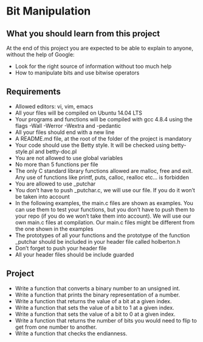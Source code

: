 # Bit Manipulation

## What you should learn from this project

At the end of this project you are expected to be able to explain to anyone, without the help of Google:
- Look for the right source of information without too much help
- How to manipulate bits and use bitwise operators
## Requirements

- Allowed editors: vi, vim, emacs
- All your files will be compiled on Ubuntu 14.04 LTS
- Your programs and functions will be compiled with gcc 4.8.4 using the flags -Wall -Werror -Wextra and -pedantic
- All your files should end with a new line
- A README.md file, at the root of the folder of the project is mandatory
- Your code should use the Betty style. It will be checked using betty-style.pl and betty-doc.pl
- You are not allowed to use global variables
- No more than 5 functions per file
- The only C standard library functions allowed are malloc, free and exit. Any use of functions like printf, puts, calloc, realloc etc… is forbidden
- You are allowed to use _putchar
- You don’t have to push _putchar.c, we will use our file. If you do it won’t be taken into account
- In the following examples, the main.c files are shown as examples. You can use them to test your functions, but you don’t have to push them to your repo (if you do we won’t take them into account). We will use our own main.c files at compilation. Our main.c files might be different from the one shown in the examples
- The prototypes of all your functions and the prototype of the function _putchar should be included in your header file called holberton.h
- Don’t forget to push your header file
- All your header files should be include guarded

## Project
- Write a function that converts a binary number to an unsigned int.
- Write a function that prints the binary representation of a number.
- Write a function that returns the value of a bit at a given index.
- Write a function that sets the value of a bit to 1 at a given index.
- Write a function that sets the value of a bit to 0 at a given index.
- Write a function that returns the number of bits you would need to flip to get from one number to another.
- Write a function that checks the endianness.